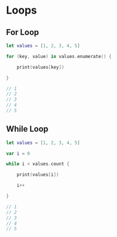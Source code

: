 # Loops

## For Loop

```swift
let values = [1, 2, 3, 4, 5]

for (key, value) in values.enumerate() {

    print(values[key])

}

// 1
// 2
// 3
// 4
// 5
```

## While Loop

```swift
let values = [1, 2, 3, 4, 5]

var i = 0

while i < values.count {

    print(values[i])

    i++

}

// 1
// 2
// 3
// 4
// 5
```
